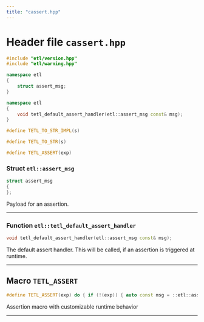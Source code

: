 ```yaml
---
title: "cassert.hpp"
---
```


# Header file `cassert.hpp`

``` cpp
#include "etl/version.hpp"
#include "etl/warning.hpp"

namespace etl
{
    struct assert_msg;
}

namespace etl
{
    void tetl_default_assert_handler(etl::assert_msg const& msg);
}

#define TETL_TO_STR_IMPL(s)

#define TETL_TO_STR(s)

#define TETL_ASSERT(exp)
```

### Struct `etl::assert_msg`

``` cpp
struct assert_msg
{
};
```

Payload for an assertion.

-----

### Function `etl::tetl_default_assert_handler`

``` cpp
void tetl_default_assert_handler(etl::assert_msg const& msg);
```

The default assert handler. This will be called, if an assertion is triggered at runtime.

-----

## Macro `TETL_ASSERT`

``` cpp
#define TETL_ASSERT(exp) do { if (!(exp)) { auto const msg = ::etl::assert_msg { __LINE__, __FILE__, nullptr, /*The function name causes code bloat.  */ nullptr, /*The stringified expression causes code bloat.  */ }; ::etl::detail::tetl_call_assert_handler(msg); } } while (false)
```

Assertion macro with customizable runtime behavior

-----
